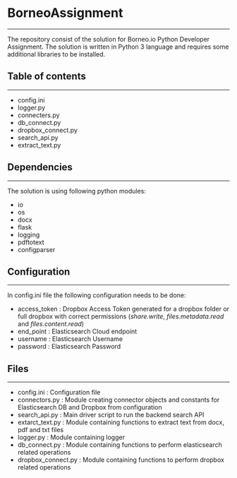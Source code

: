 # BorneoAssignment
------------------

The repository consist of the solution for Borneo.io Python Developer Assignment.
The solution is written in Python 3 language and requires some additional libraries to be installed.

## Table of contents
--------------------

* config.ini
* logger.py
* connecters.py
* db_connect.py
* dropbox_connect.py
* search_api.py
* extract_text.py


## Dependencies
---------------

The solution is using following python modules:

* io
* os
* docx
* flask
* logging
* pdftotext
* configparser

## Configuration
----------------

In config.ini file the following configuration needs to be done:

* access_token  : Dropbox Access Token generated for a dropbox folder or full dropbox with correct permissions (_share.write_, _files.metadata.read_ and _files.content.read_)
* end_point     : Elasticsearch Cloud endpoint
* username      : Elasticsearch Username
* password      : Elasticsearch Password

## Files
--------

* config.ini          : Configuration file
* connectors.py       : Module creating connector objects and constants for Elasticsearch DB and Dropbox from configuration
* search_api.py       : Main driver script to run the backend search API
* extarct_text.py     : Module containing functions to extract text from docx, pdf and txt files
* logger.py           : Module containing logger
* db_connect.py       : Module containing functions to perform elasticsearch related operations
* dropbox_connect.py  : Module containing functions to perform dropbox related operations

